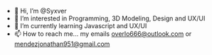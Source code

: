 - 👋 Hi, I’m @Syxver
- 👀 I’m interested in Programming, 3D Modeling, Design and UX/UI
- 🌱 I’m currently learning Javascript and UX/UI
- 📫 How to reach me... my emails overlo666@outlook.com or mendezjonathan951@gmail.com

<!---
Syxver/Syxver is a ✨ special ✨ repository because its `README.md` (this file) appears on your GitHub profile.
You can click the Preview link to take a look at your changes.
--->
